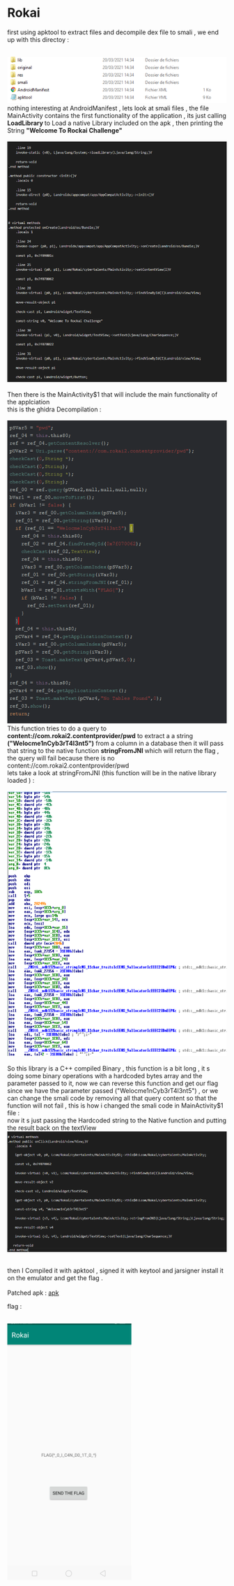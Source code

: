 # Rokai

first using apktool to extract files and decompile dex file to smali , we end up with this directoy : 

<br/>
<img src="apkoutput.PNG"/> 
<br/> 
nothing interesting at AndroidManifest  , lets look at smali files , the file MainActivity contains the first functionality of the application , its just calling <b> LoadLibrary </b> to Load a native Library included on the apk , then printing the String <b> "Welcome To Rockai Challenge" </b>
<br/>
<br/>
<img src="mainactivity.PNG"/>
<br/>
<br/>
Then there is the MainActivity$1 that will include the main functionality of the applciation <br/>
this is the ghidra Decompilation  : <br/><br/>
<img src="ghidraoutput.PNG"/>
<br/>
This function tries to do a query to <b>content://com.rokai2.contentprovider/pwd</b>  to extract a a string <b>("Welocme1nCyb3rT4l3nt5")</b> from a column in a database then it will pass that string to the native function <b> stringFromJNI </b>  which will return the flag , the query will fail because there is no content://com.rokai2.contentprovider/pwd
<br/> lets take a look at stringFromJNI (this function will be in the native library loaded ) : <br/><br/>
<img src="idaoutputt.PNG"/>
<br/><br/>
So this library is a C++ compiled Binary , this function is a bit  long , it s doing some binary operations with a hardcoded bytes array and the parameter passed to it, now   we can reverse this function and get our flag since we have the parameter passed ("Welocme1nCyb3rT4l3nt5") , or we can change the smali code by removing all that query content so that the function will not fail , this is how i changed the smali code in MainActivity$1 file : <br/>now it s just passing the Hardcoded string to the Native function and putting the result back on the textView <br/>
<img src="finalsmali.PNG"/> <br/> <br/>

then I Compiled it with apktool , signed it with keytool and jarsigner install it on the emulator and get the flag .<br/><br/>
Patched apk : <a href="patched.apk"> apk </a> 

flag : <br/><br/>

<img src="flag.PNG"> 
